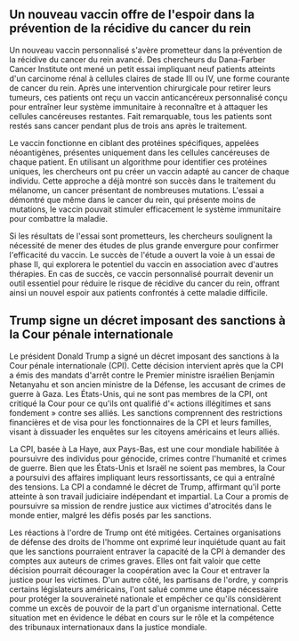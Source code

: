 ## Un nouveau vaccin offre de l'espoir dans la prévention de la récidive du cancer du rein

Un nouveau vaccin personnalisé s'avère prometteur dans la prévention de la récidive du cancer du rein avancé. Des chercheurs du Dana-Farber Cancer Institute ont mené un petit essai impliquant neuf patients atteints d'un carcinome rénal à cellules claires de stade III ou IV, une forme courante de cancer du rein. Après une intervention chirurgicale pour retirer leurs tumeurs, ces patients ont reçu un vaccin anticancéreux personnalisé conçu pour entraîner leur système immunitaire à reconnaître et à attaquer les cellules cancéreuses restantes. Fait remarquable, tous les patients sont restés sans cancer pendant plus de trois ans après le traitement.

Le vaccin fonctionne en ciblant des protéines spécifiques, appelées néoantigènes, présentes uniquement dans les cellules cancéreuses de chaque patient. En utilisant un algorithme pour identifier ces protéines uniques, les chercheurs ont pu créer un vaccin adapté au cancer de chaque individu. Cette approche a déjà montré son succès dans le traitement du mélanome, un cancer présentant de nombreuses mutations. L'essai a démontré que même dans le cancer du rein, qui présente moins de mutations, le vaccin pouvait stimuler efficacement le système immunitaire pour combattre la maladie.

Si les résultats de l'essai sont prometteurs, les chercheurs soulignent la nécessité de mener des études de plus grande envergure pour confirmer l'efficacité du vaccin. Le succès de l'étude a ouvert la voie à un essai de phase II, qui explorera le potentiel du vaccin en association avec d'autres thérapies. En cas de succès, ce vaccin personnalisé pourrait devenir un outil essentiel pour réduire le risque de récidive du cancer du rein, offrant ainsi un nouvel espoir aux patients confrontés à cette maladie difficile.

## Trump signe un décret imposant des sanctions à la Cour pénale internationale

Le président Donald Trump a signé un décret imposant des sanctions à la Cour pénale internationale (CPI). Cette décision intervient après que la CPI a émis des mandats d'arrêt contre le Premier ministre israélien Benjamin Netanyahu et son ancien ministre de la Défense, les accusant de crimes de guerre à Gaza. Les États-Unis, qui ne sont pas membres de la CPI, ont critiqué la Cour pour ce qu'ils ont qualifié d'« actions illégitimes et sans fondement » contre ses alliés. Les sanctions comprennent des restrictions financières et de visa pour les fonctionnaires de la CPI et leurs familles, visant à dissuader les enquêtes sur les citoyens américains et leurs alliés.

La CPI, basée à La Haye, aux Pays-Bas, est une cour mondiale habilitée à poursuivre des individus pour génocide, crimes contre l'humanité et crimes de guerre. Bien que les États-Unis et Israël ne soient pas membres, la Cour a poursuivi des affaires impliquant leurs ressortissants, ce qui a entraîné des tensions. La CPI a condamné le décret de Trump, affirmant qu'il porte atteinte à son travail judiciaire indépendant et impartial. La Cour a promis de poursuivre sa mission de rendre justice aux victimes d'atrocités dans le monde entier, malgré les défis posés par les sanctions.

Les réactions à l'ordre de Trump ont été mitigées. Certaines organisations de défense des droits de l'homme ont exprimé leur inquiétude quant au fait que les sanctions pourraient entraver la capacité de la CPI à demander des comptes aux auteurs de crimes graves. Elles ont fait valoir que cette décision pourrait décourager la coopération avec la Cour et entraver la justice pour les victimes. D'un autre côté, les partisans de l'ordre, y compris certains législateurs américains, l'ont salué comme une étape nécessaire pour protéger la souveraineté nationale et empêcher ce qu'ils considèrent comme un excès de pouvoir de la part d'un organisme international. Cette situation met en évidence le débat en cours sur le rôle et la compétence des tribunaux internationaux dans la justice mondiale.
